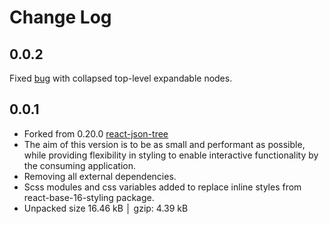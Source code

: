 # Change Log

## 0.0.2

Fixed [bug](https://github.com/gtk-grafana/react-json-tree/issues/6) with collapsed top-level expandable nodes.

## 0.0.1

- Forked from 0.20.0 [react-json-tree](https://github.com/reduxjs/redux-devtools/tree/main/packages/react-json-tree)
- The aim of this version is to be as small and performant as possible, while providing flexibility in styling to enable interactive functionality by the consuming application.
- Removing all external dependencies.
- Scss modules and css variables added to replace inline styles from react-base-16-styling package.
- Unpacked size 16.46 kB │ gzip: 4.39 kB
